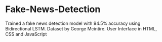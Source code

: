 # Fake-News-Detection
Trained a fake news detection model with 94.5% accuracy using Bidirectional LSTM.
Dataset by George Mcintire.
User Interface in HTML, CSS and JavaScript
